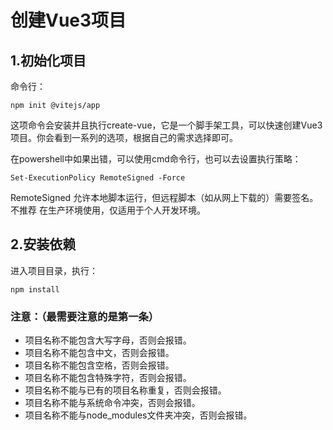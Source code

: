 # 创建Vue3项目


## 1.初始化项目
命令行：
```
npm init @vitejs/app
``` 

这项命令会安装并且执行create-vue，它是一个脚手架工具，可以快速创建Vue3项目。你会看到一系列的选项，根据自己的需求选择即可。


在powershell中如果出错，可以使用cmd命令行，也可以去设置执行策略：
```
Set-ExecutionPolicy RemoteSigned -Force

```
RemoteSigned 允许本地脚本运行，但远程脚本（如从网上下载的）需要签名。
不推荐 在生产环境使用，仅适用于个人开发环境。



## 2.安装依赖
进入项目目录，执行：
```
npm install
```

### 注意：（最需要注意的是第一条）

- 项目名称不能包含大写字母，否则会报错。
- 项目名称不能包含中文，否则会报错。
- 项目名称不能包含空格，否则会报错。
- 项目名称不能包含特殊字符，否则会报错。        
- 项目名称不能与已有的项目名称重复，否则会报错。
- 项目名称不能与系统命令冲突，否则会报错。
- 项目名称不能与node_modules文件夹冲突，否则会报错。


